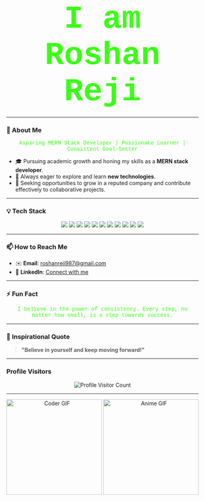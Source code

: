 <h1 align="center">
  <span style="color: #39FF14; font-family: 'Courier New', monospace; font-size: 3em;">
    I am <span>R</span><span>o</span><span>s</span><span>h</span><span>a</span><span>n</span> <span>R</span><span>e</span><span>j</span><span>i</span>
  </span>
</h1>

<!-- Animated Text Placeholder -->
<p align="center">
  <!-- This can be a JavaScript or CSS animation if needed; replace with a GIF or styled text animation if embedding isn’t possible on GitHub -->
</p>

---

### 🌟 About Me

<p align="center" style="color: #39FF14; font-family: 'Courier New', monospace;">
  Aspiring MERN Stack Developer | Passionate Learner | Consistent Goal-Setter
</p>

- 🎓 Pursuing academic growth and honing my skills as a **MERN stack developer**.
- 🚀 Always eager to explore and learn **new technologies**.
- 💼 Seeking opportunities to grow in a reputed company and contribute effectively to collaborative projects.

---

### 💡 Tech Stack

<p align="center">
  <img src="https://img.shields.io/badge/-React-39FF14?logo=react&logoColor=black&style=for-the-badge"/>
  <img src="https://img.shields.io/badge/-Node.js-39FF14?logo=node.js&logoColor=black&style=for-the-badge"/>
  <img src="https://img.shields.io/badge/-Express-39FF14?logo=express&logoColor=black&style=for-the-badge"/>
  <img src="https://img.shields.io/badge/-MongoDB-39FF14?logo=mongodb&logoColor=black&style=for-the-badge"/>
  <img src="https://img.shields.io/badge/-Postman-39FF14?logo=postman&logoColor=black&style=for-the-badge"/>
  <img src="https://img.shields.io/badge/-Bootstrap-39FF14?logo=bootstrap&logoColor=black&style=for-the-badge"/>
  <img src="https://img.shields.io/badge/-Tailwind%20CSS-39FF14?logo=tailwind-css&logoColor=black&style=for-the-badge"/>
  <img src="https://img.shields.io/badge/-JavaScript-39FF14?logo=javascript&logoColor=black&style=for-the-badge"/>
  <img src="https://img.shields.io/badge/-TypeScript-39FF14?logo=typescript&logoColor=black&style=for-the-badge"/>
  <img src="https://img.shields.io/badge/-HTML5-39FF14?logo=html5&logoColor=black&style=for-the-badge"/>
  <img src="https://img.shields.io/badge/-CSS3-39FF14?logo=css3&logoColor=black&style=for-the-badge"/>
</p>

---

### 📫 How to Reach Me

- ✉️ **Email**: [roshanreji987@gmail.com](mailto:roshanreji987@gmail.com)
- 💬 **LinkedIn**: [Connect with me](https://www.linkedin.com/in/roshan-reji-96951722b/)

---

### ⚡ Fun Fact

<p align="center" style="color: #39FF14; font-family: 'Courier New', monospace;">
  I believe in the power of consistency. Every step, no matter how small, is a step towards success.
</p>

---

### 🌟 Inspirational Quote

> **"Believe in yourself and keep moving forward!"**

---

### Profile Visitors

<p align="center">
  <img src="https://visitor-badge.laobi.icu/badge?page_id=RoshanReji.profile" alt="Profile Visitor Count">
</p>

---

<!-- Placeholder for GIF Section -->
<p align="center">
  <!-- Anime or coder GIFs can be added here -->
  <img src="https://media.giphy.com/media/J2SYXtWRZhObBCrIFX/giphy.gif" width="250" alt="Coder GIF">
  <img src="https://media.giphy.com/media/8YutMatqkTfSE/giphy.gif" width="250" alt="Anime GIF">
</p>
